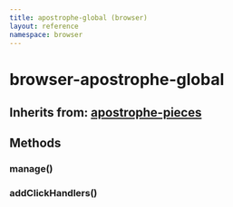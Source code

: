 ```yaml
---
title: apostrophe-global (browser)
layout: reference
namespace: browser
---
```


# browser-apostrophe-global

## Inherits from: [apostrophe-pieces](https://github.com/apostrophecms/apostrophe-documentation/tree/e71017392b54a258d8d72811456c862139150a96/modules/apostrophe-pieces/browser-apostrophe-pieces.html)

## Methods

### manage\(\)

### addClickHandlers\(\)

